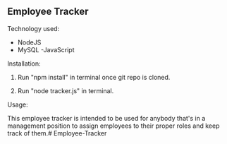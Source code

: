 ## Employee Tracker

Technology used:

- NodeJS
- MySQL
-JavaScript

Installation: 

1. Run "npm install" in terminal once git repo is cloned.

2. Run "node tracker.js" in terminal.

Usage:

This employee tracker is intended to be used for anybody that's in a management position to assign employees to their proper roles and keep track of them.# Employee-Tracker
